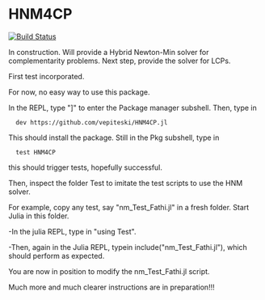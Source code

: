 # HNM4CP

[![Build Status](https://github.com/vepiteski/HNM4CP.jl/actions/workflows/CI.yml/badge.svg?branch=main)](https://github.com/vepiteski/HNM4CP.jl/actions/workflows/CI.yml?query=branch%3Amain)

In construction. Will provide a Hybrid Newton-Min solver for complementarity problems. Next step, provide the solver for LCPs.

First test incorporated.

For now, no easy way to use this package.

In the REPL, type  "]"  to enter the Package manager subshell.
Then, type in

      dev https://github.com/vepiteski/HNM4CP.jl

This should install the package. Still in the Pkg subshell, type in

      test HNM4CP

this should trigger tests, hopefully successful.

Then, inspect the folder Test to imitate the test scripts to use the HNM solver.

For example, copy any test, say "nm_Test_Fathi.jl" in a fresh folder. Start Julia in this folder.

-In the julia REPL, type in "using Test".

-Then, again in the Julia REPL, typein include("nm_Test_Fathi.jl"), which should perform as expected.

You are now in position to modify the nm_Test_Fathi.jl script.




Much more and much clearer instructions are in preparation!!!



